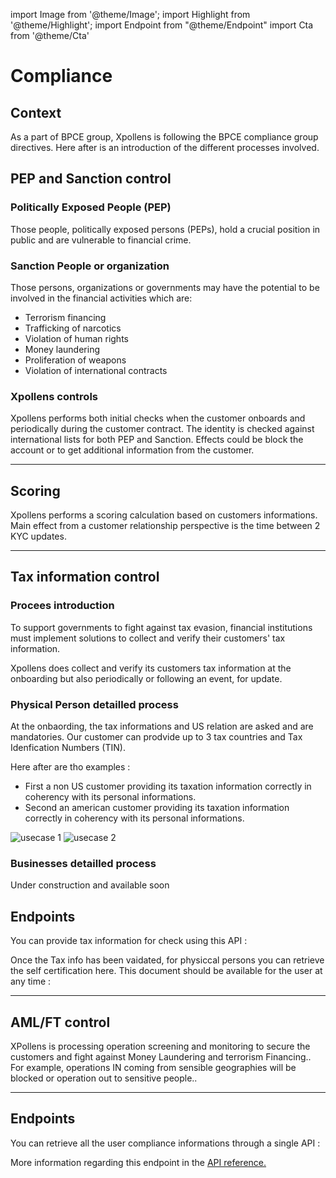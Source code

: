 import Image from '@theme/Image';
import Highlight from '@theme/Highlight';
import Endpoint from "@theme/Endpoint"
import Cta from '@theme/Cta'




# Compliance

## Context

As a part of BPCE group, Xpollens is following the BPCE compliance group directives. 
Here after is an introduction of the different processes involved.

## PEP and Sanction control

### Politically Exposed People (PEP)
Those people, politically exposed persons (PEPs), hold a crucial position in public and are vulnerable to financial crime.

### Sanction People or organization
Those persons, organizations or governments may have the potential to be involved in the financial activities which are:  
- Terrorism financing
- Trafficking of narcotics
- Violation of human rights
- Money laundering
- Proliferation of weapons
- Violation of international contracts

### Xpollens controls
Xpollens performs both initial checks when the customer onboards and periodically during the customer contract.
The identity is checked against international lists for both PEP and Sanction.
Effects could be block the account or to get additional information from the customer.

---

## Scoring 
Xpollens performs a scoring calculation based on customers informations.
Main effect from a customer relationship perspective is the time between 2 KYC updates.

---

## Tax information control

### Procees introduction
To support governments to fight against tax evasion, financial institutions must implement solutions to collect and verify their 
customers' tax information.

Xpollens does collect and verify its customers tax information at the onboarding but also periodically or following an event, for update.

### Physical Person detailled process
At the onbaording, the tax informations and US relation are asked and are mandatories.
Our customer can prodvide up to 3 tax countries and Tax Idenfication Numbers (TIN).

Here after are tho examples :
- First a non US customer providing its taxation information correctly in coherency with its personal informations.
- Second an american customer providing its taxation information correctly in coherency with its personal informations.

<Image src="docs/Compliance-Tax-Info-NonUS.png" alt="usecase 1"/>

<Image src="docs/Compliance-Tax-Info-US.png" alt="usecase 2"/>

### Businesses detailled process
Under construction and available soon

## Endpoints

You can provide tax information for check using this API :

<Endpoint apiUrl="/v2.1/compliance" path="/api/v2.1/user/{appUserId}/fatcaEai" method="patch"/>

Once the Tax info has been vaidated, for physiccal persons you can retrieve the self certification here. This document should be available for the user at any time :

<Endpoint apiUrl="/v2.1/compliance" path="/api/v2.1/user/{appUserId}/self-certification" method="get"/> 

---

## AML/FT control
XPollens is processing operation screening and monitoring to secure the customers and fight against Money Laundering and terrorism Financing..
For example, operations IN coming from sensible geographies will be blocked or operation out to sensitive people..

---

## Endpoints

You can retrieve all the user compliance informations through a single API :

<Endpoint apiUrl="/v2.1/compliance" path="/api/v2.1/user/compliance/{appUserId}" method="get"/>

More information regarding this endpoint in the [API reference.](/api/Compliance)
